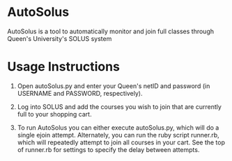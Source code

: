 AutoSolus
=========

AutoSolus is a tool to automatically monitor and join full classes through Queen's University's SOLUS system

Usage Instructions
=========
1) Open autoSolus.py and enter your Queen's netID and password (in USERNAME and PASSWORD, respectively).

2) Log into SOLUS and add the courses you wish to join that are currently full to your shopping cart.

3) To run AutoSolus you can either execute autoSolus.py, which will do a single ejoin attempt. Alternately, you can run the ruby script runner.rb, which will repeatedly attempt to join all courses in your cart. See the top of runner.rb for settings to specify the delay between attempts.
